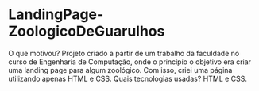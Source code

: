 # LandingPage-ZoologicoDeGuarulhos
O que motivou?
Projeto criado a partir de um trabalho da faculdade no curso de Engenharia de Computação, onde o princípio o objetivo era criar uma landing page para algum zoológico. Com isso, criei uma página utilizando apenas HTML e CSS.
Quais tecnologias usadas?
HTML e CSS.
